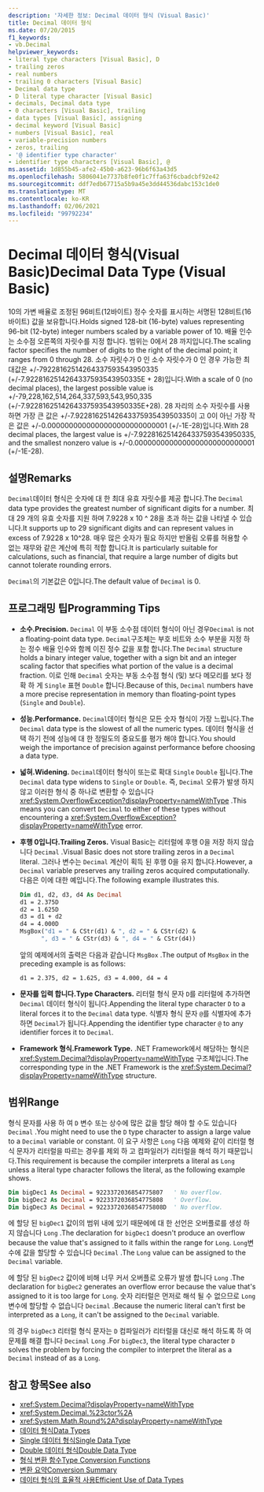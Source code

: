 ```yaml
---
description: '자세한 정보: Decimal 데이터 형식 (Visual Basic)'
title: Decimal 데이터 형식
ms.date: 07/20/2015
f1_keywords:
- vb.Decimal
helpviewer_keywords:
- literal type characters [Visual Basic], D
- trailing zeros
- real numbers
- trailing 0 characters [Visual Basic]
- Decimal data type
- D literal type character [Visual Basic]
- decimals, Decimal data type
- 0 characters [Visual Basic], trailing
- data types [Visual Basic], assigning
- decimal keyword [Visual Basic]
- numbers [Visual Basic], real
- variable-precision numbers
- zeros, trailing
- '@ identifier type character'
- identifier type characters [Visual Basic], @
ms.assetid: 1d855b45-afe2-45b0-a623-96b6f63a43d5
ms.openlocfilehash: 5806041e7737b8fe0f1c7ffa63f6cbadcbf92e42
ms.sourcegitcommit: ddf7edb67715a5b9a45e3dd44536dabc153c1de0
ms.translationtype: MT
ms.contentlocale: ko-KR
ms.lasthandoff: 02/06/2021
ms.locfileid: "99792234"
---
```

# <a name="decimal-data-type-visual-basic"></a><span data-ttu-id="53290-103">Decimal 데이터 형식(Visual Basic)</span><span class="sxs-lookup"><span data-stu-id="53290-103">Decimal Data Type (Visual Basic)</span></span>

<span data-ttu-id="53290-104">10의 가변 배율로 조정된 96비트(12바이트) 정수 숫자를 표시하는 서명된 128비트(16바이트) 값을 보유합니다.</span><span class="sxs-lookup"><span data-stu-id="53290-104">Holds signed 128-bit (16-byte) values representing 96-bit (12-byte) integer numbers scaled by a variable power of 10.</span></span> <span data-ttu-id="53290-105">배율 인수는 소수점 오른쪽의 자릿수를 지정 합니다. 범위는 0에서 28 까지입니다.</span><span class="sxs-lookup"><span data-stu-id="53290-105">The scaling factor specifies the number of digits to the right of the decimal point; it ranges from 0 through 28.</span></span> <span data-ttu-id="53290-106">소수 자릿수가 0 인 소수 자릿수가 0 인 경우 가능한 최대값은 +/-79228162514264337593543950335 (+/-7.9228162514264337593543950335E + 28)입니다.</span><span class="sxs-lookup"><span data-stu-id="53290-106">With a scale of 0 (no decimal places), the largest possible value is +/-79,228,162,514,264,337,593,543,950,335 (+/-7.9228162514264337593543950335E+28).</span></span> <span data-ttu-id="53290-107">28 자리의 소수 자릿수를 사용 하면 가장 큰 값은 +/-7.9228162514264337593543950335이 고 0이 아닌 가장 작은 값은 +/-0.0000000000000000000000000001 (+/-1E-28)입니다.</span><span class="sxs-lookup"><span data-stu-id="53290-107">With 28 decimal places, the largest value is +/-7.9228162514264337593543950335, and the smallest nonzero value is +/-0.0000000000000000000000000001 (+/-1E-28).</span></span>

## <a name="remarks"></a><span data-ttu-id="53290-108">설명</span><span class="sxs-lookup"><span data-stu-id="53290-108">Remarks</span></span>

<span data-ttu-id="53290-109">`Decimal`데이터 형식은 숫자에 대 한 최대 유효 자릿수를 제공 합니다.</span><span class="sxs-lookup"><span data-stu-id="53290-109">The `Decimal` data type provides the greatest number of significant digits for a number.</span></span> <span data-ttu-id="53290-110">최대 29 개의 유효 숫자를 지원 하며 7.9228 x 10 ^ 28을 초과 하는 값을 나타낼 수 있습니다.</span><span class="sxs-lookup"><span data-stu-id="53290-110">It supports up to 29 significant digits and can represent values in excess of 7.9228 x 10^28.</span></span> <span data-ttu-id="53290-111">매우 많은 숫자가 필요 하지만 반올림 오류를 허용할 수 없는 재무와 같은 계산에 특히 적합 합니다.</span><span class="sxs-lookup"><span data-stu-id="53290-111">It is particularly suitable for calculations, such as financial, that require a large number of digits but cannot tolerate rounding errors.</span></span>

<span data-ttu-id="53290-112">`Decimal`의 기본값은 0입니다.</span><span class="sxs-lookup"><span data-stu-id="53290-112">The default value of `Decimal` is 0.</span></span>

## <a name="programming-tips"></a><span data-ttu-id="53290-113">프로그래밍 팁</span><span class="sxs-lookup"><span data-stu-id="53290-113">Programming Tips</span></span>

- <span data-ttu-id="53290-114">**소수.**</span><span class="sxs-lookup"><span data-stu-id="53290-114">**Precision.**</span></span> <span data-ttu-id="53290-115">`Decimal` 이 부동 소수점 데이터 형식이 아닌 경우</span><span class="sxs-lookup"><span data-stu-id="53290-115">`Decimal` is not a floating-point data type.</span></span> <span data-ttu-id="53290-116">`Decimal`구조체는 부호 비트와 소수 부분을 지정 하는 정수 배율 인수와 함께 이진 정수 값을 포함 합니다.</span><span class="sxs-lookup"><span data-stu-id="53290-116">The `Decimal` structure holds a binary integer value, together with a sign bit and an integer scaling factor that specifies what portion of the value is a decimal fraction.</span></span> <span data-ttu-id="53290-117">이로 인해 `Decimal` 숫자는 부동 소수점 형식 (및) 보다 메모리를 보다 정확 하 게 `Single` 표현 `Double` 합니다.</span><span class="sxs-lookup"><span data-stu-id="53290-117">Because of this, `Decimal` numbers have a more precise representation in memory than floating-point types (`Single` and `Double`).</span></span>

- <span data-ttu-id="53290-118">**성능.**</span><span class="sxs-lookup"><span data-stu-id="53290-118">**Performance.**</span></span> <span data-ttu-id="53290-119">`Decimal`데이터 형식은 모든 숫자 형식이 가장 느립니다.</span><span class="sxs-lookup"><span data-stu-id="53290-119">The `Decimal` data type is the slowest of all the numeric types.</span></span> <span data-ttu-id="53290-120">데이터 형식을 선택 하기 전에 성능에 대 한 정밀도의 중요도를 평가 해야 합니다.</span><span class="sxs-lookup"><span data-stu-id="53290-120">You should weigh the importance of precision against performance before choosing a data type.</span></span>

- <span data-ttu-id="53290-121">**넓혀.**</span><span class="sxs-lookup"><span data-stu-id="53290-121">**Widening.**</span></span> <span data-ttu-id="53290-122">`Decimal`데이터 형식이 또는로 확대 `Single` `Double` 됩니다.</span><span class="sxs-lookup"><span data-stu-id="53290-122">The `Decimal` data type widens to `Single` or `Double`.</span></span> <span data-ttu-id="53290-123">즉, `Decimal` 오류가 발생 하지 않고 이러한 형식 중 하나로 변환할 수 있습니다 <xref:System.OverflowException?displayProperty=nameWithType> .</span><span class="sxs-lookup"><span data-stu-id="53290-123">This means you can convert `Decimal` to either of these types without encountering a <xref:System.OverflowException?displayProperty=nameWithType> error.</span></span>

- <span data-ttu-id="53290-124">**후행 0입니다.**</span><span class="sxs-lookup"><span data-stu-id="53290-124">**Trailing Zeros.**</span></span> <span data-ttu-id="53290-125">Visual Basic는 리터럴에 후행 0을 저장 하지 않습니다 `Decimal` .</span><span class="sxs-lookup"><span data-stu-id="53290-125">Visual Basic does not store trailing zeros in a `Decimal` literal.</span></span> <span data-ttu-id="53290-126">그러나 변수는 `Decimal` 계산이 획득 된 후행 0을 유지 합니다.</span><span class="sxs-lookup"><span data-stu-id="53290-126">However, a `Decimal` variable preserves any trailing zeros acquired computationally.</span></span> <span data-ttu-id="53290-127">다음은 이에 대한 예입니다.</span><span class="sxs-lookup"><span data-stu-id="53290-127">The following example illustrates this.</span></span>

  ```vb
  Dim d1, d2, d3, d4 As Decimal
  d1 = 2.375D
  d2 = 1.625D
  d3 = d1 + d2
  d4 = 4.000D
  MsgBox("d1 = " & CStr(d1) & ", d2 = " & CStr(d2) &
        ", d3 = " & CStr(d3) & ", d4 = " & CStr(d4))
  ```

  <span data-ttu-id="53290-128">앞의 예제에서의 출력은 다음과 같습니다 `MsgBox` .</span><span class="sxs-lookup"><span data-stu-id="53290-128">The output of `MsgBox` in the preceding example is as follows:</span></span>

  ```console
  d1 = 2.375, d2 = 1.625, d3 = 4.000, d4 = 4
  ```

- <span data-ttu-id="53290-129">**문자를 입력 합니다.**</span><span class="sxs-lookup"><span data-stu-id="53290-129">**Type Characters.**</span></span> <span data-ttu-id="53290-130">리터럴 형식 문자 `D`를 리터럴에 추가하면 `Decimal` 데이터 형식이 됩니다.</span><span class="sxs-lookup"><span data-stu-id="53290-130">Appending the literal type character `D` to a literal forces it to the `Decimal` data type.</span></span> <span data-ttu-id="53290-131">식별자 형식 문자 `@`를 식별자에 추가하면 `Decimal`가 됩니다.</span><span class="sxs-lookup"><span data-stu-id="53290-131">Appending the identifier type character `@` to any identifier forces it to `Decimal`.</span></span>

- <span data-ttu-id="53290-132">**Framework 형식.**</span><span class="sxs-lookup"><span data-stu-id="53290-132">**Framework Type.**</span></span> <span data-ttu-id="53290-133">.NET Framework에서 해당하는 형식은 <xref:System.Decimal?displayProperty=nameWithType> 구조체입니다.</span><span class="sxs-lookup"><span data-stu-id="53290-133">The corresponding type in the .NET Framework is the <xref:System.Decimal?displayProperty=nameWithType> structure.</span></span>

## <a name="range"></a><span data-ttu-id="53290-134">범위</span><span class="sxs-lookup"><span data-stu-id="53290-134">Range</span></span>

 <span data-ttu-id="53290-135">형식 문자를 사용 하 여 `D` 변수 또는 상수에 많은 값을 할당 해야 할 수도 있습니다 `Decimal` .</span><span class="sxs-lookup"><span data-stu-id="53290-135">You might need to use the `D` type character to assign a large value to a `Decimal` variable or constant.</span></span> <span data-ttu-id="53290-136">이 요구 사항은 `Long` 다음 예제와 같이 리터럴 형식 문자가 리터럴을 따르는 경우를 제외 하 고 컴파일러가 리터럴을 해석 하기 때문입니다.</span><span class="sxs-lookup"><span data-stu-id="53290-136">This requirement is because the compiler interprets a literal as `Long` unless a literal type character follows the literal, as the following example shows.</span></span>

```vb
Dim bigDec1 As Decimal = 9223372036854775807   ' No overflow.
Dim bigDec2 As Decimal = 9223372036854775808   ' Overflow.
Dim bigDec3 As Decimal = 9223372036854775808D  ' No overflow.
```

<span data-ttu-id="53290-137">에 할당 된 `bigDec1` 값이의 범위 내에 있기 때문에에 대 한 선언은 오버플로를 생성 하지 않습니다 `Long` .</span><span class="sxs-lookup"><span data-stu-id="53290-137">The declaration for `bigDec1` doesn't produce an overflow because the value that's assigned to it falls within the range for `Long`.</span></span> <span data-ttu-id="53290-138">`Long`변수에 값을 할당할 수 있습니다 `Decimal` .</span><span class="sxs-lookup"><span data-stu-id="53290-138">The `Long` value can be assigned to the `Decimal` variable.</span></span>

<span data-ttu-id="53290-139">에 할당 된 `bigDec2` 값이에 비해 너무 커서 오버플로 오류가 발생 합니다 `Long` .</span><span class="sxs-lookup"><span data-stu-id="53290-139">The declaration for `bigDec2` generates an overflow error because the value that's assigned to it is too large for `Long`.</span></span> <span data-ttu-id="53290-140">숫자 리터럴은 먼저로 해석 될 수 없으므로 `Long` 변수에 할당할 수 없습니다 `Decimal` .</span><span class="sxs-lookup"><span data-stu-id="53290-140">Because the numeric literal can't first be interpreted as a `Long`, it can't be assigned to the `Decimal` variable.</span></span>

<span data-ttu-id="53290-141">의 경우 `bigDec3` 리터럴 형식 문자는 `D` 컴파일러가 리터럴을 대신로 해석 하도록 하 여 문제를 해결 합니다 `Decimal` `Long` .</span><span class="sxs-lookup"><span data-stu-id="53290-141">For `bigDec3`, the literal type character `D` solves the problem by forcing the compiler to interpret the literal as a `Decimal` instead of as a `Long`.</span></span>

## <a name="see-also"></a><span data-ttu-id="53290-142">참고 항목</span><span class="sxs-lookup"><span data-stu-id="53290-142">See also</span></span>

- <xref:System.Decimal?displayProperty=nameWithType>
- <xref:System.Decimal.%23ctor%2A>
- <xref:System.Math.Round%2A?displayProperty=nameWithType>
- [<span data-ttu-id="53290-143">데이터 형식</span><span class="sxs-lookup"><span data-stu-id="53290-143">Data Types</span></span>](index.md)
- [<span data-ttu-id="53290-144">Single 데이터 형식</span><span class="sxs-lookup"><span data-stu-id="53290-144">Single Data Type</span></span>](single-data-type.md)
- [<span data-ttu-id="53290-145">Double 데이터 형식</span><span class="sxs-lookup"><span data-stu-id="53290-145">Double Data Type</span></span>](double-data-type.md)
- [<span data-ttu-id="53290-146">형식 변환 함수</span><span class="sxs-lookup"><span data-stu-id="53290-146">Type Conversion Functions</span></span>](../functions/type-conversion-functions.md)
- [<span data-ttu-id="53290-147">변환 요약</span><span class="sxs-lookup"><span data-stu-id="53290-147">Conversion Summary</span></span>](../keywords/conversion-summary.md)
- [<span data-ttu-id="53290-148">데이터 형식의 효율적 사용</span><span class="sxs-lookup"><span data-stu-id="53290-148">Efficient Use of Data Types</span></span>](../../programming-guide/language-features/data-types/efficient-use-of-data-types.md)

